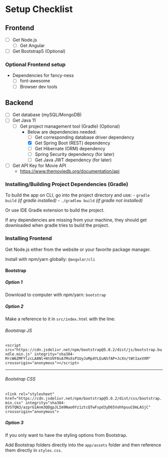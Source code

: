 # Setup Checklist

## Frontend
- [ ] Get Node.js
    - [ ] Get Angular
- [ ] Get Bootstrap5 (Optional)

### Optional Frontend setup
- Dependencies for fancy-ness
    - [ ] font-awesome
    - [ ] Browser dev tools

## Backend
- [ ] Get database (mySQL/MongoDB)
- [ ] Get Java 11
    - [ ] Get project management tool (Gradle) (Optional)
        - Below are dependencies needed:
            - [ ] Get corresponding database driver dependency
            - [x] Get Spring Boot (REST) dependency
            - [ ] Get Hibernate (ORM) dependency
            - [ ] Spring Security dependency (for later)
            - [ ] Get Java JWT dependency (for later)
    
- [ ] Get API Key for Movie API
    - https://www.themoviedb.org/documentation/api


### Installing/Building Project Dependencies (Gradle)
To build the app on CLI, go into the project directory and use: 
    - `gradle build` *(if gradle installed)*
    - `./gradlew build` *(if gradle not installed)*

Or use IDE Gradle extension to build the project.

If any dependencies are missing from your machine, they should get downloaded when gradle tries to build the project.

### Installing Frontend
Get Node.js either from the website or your favorite package manager.

Install with npm/yarn globally: `@angular/cli`

#### Bootstrap
##### Option 1
Download to computer with npm/yarn: `bootstrap`

##### Option 2
Make a reference to it in `src/index.html` with the line:

###### Bootstrap JS
`<script src="https://cdn.jsdelivr.net/npm/bootstrap@5.0.2/dist/js/bootstrap.bundle.min.js" integrity="sha384-MrcW6ZMFYlzcLA8Nl+NtUVF0sA7MsXsP1UyJoMp4YLEuNSfAP+JcXn/tWtIaxVXM" crossorigin="anonymous"></script>`

---

###### Bootstrap CSS
`<link rel="stylesheet" href="https://cdn.jsdelivr.net/npm/bootstrap@5.0.2/dist/css/bootstrap.min.css" integrity="sha384-EVSTQN3/azprG1Anm3QDgpJLIm9Nao0Yz1ztcQTwFspd3yD65VohhpuuCOmLASjC" crossorigin="anonymous">`

##### Option 3
If you only want to have the styling options from Bootstrap.

Add Bootstrap folders directly into the `app/assets` folder and then reference them directly in `styles.css`.


